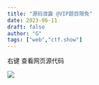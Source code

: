 ```yaml
---
title: "源码泄露 @VIP题目限免"
date: 2023-06-11
draft: false
author: "G"
tags: ["web","ctf.show"]
---
```


右键 查看网页源代码

![](/ctf.show/930/1.webp)
